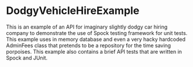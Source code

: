 # DodgyVehicleHireExample

This is an example of an API for imaginary slightly dodgy car hiring company to demonstrate the use of Spock
testing framework for unit tests.
This example uses in memory database and even a very hacky hardcoded AdminFees class that pretends to be a repository
for the time saving porpoises.
This example also contains a brief API tests that are written in Spock and JUnit.  
